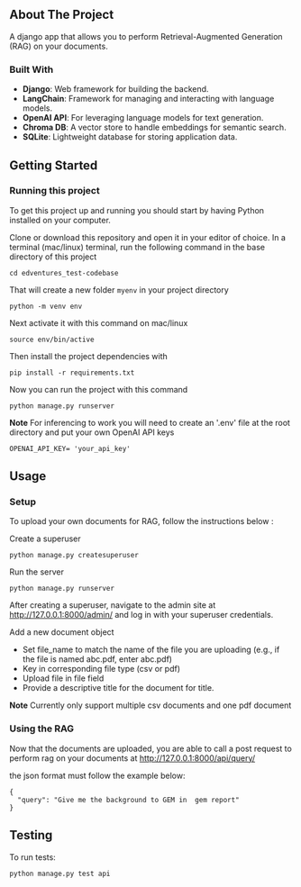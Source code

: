 <!-- ABOUT THE PROJECT -->
## About The Project
A django app that allows you to perform Retrieval-Augmented Generation (RAG) on your documents.

### Built With

- **Django**: Web framework for building the backend.
- **LangChain**: Framework for managing and interacting with language models.
- **OpenAI API**: For leveraging language models for text generation.
- **Chroma DB**: A vector store to handle embeddings for semantic search.
- **SQLite**: Lightweight database for storing application data.


<!-- GETTING STARTED -->
## Getting Started


### Running this project

To get this project up and running you should start by having Python installed on your computer.

Clone or download this repository and open it in your editor of choice. In a terminal (mac/linux) terminal, run the following command in the base directory of this project
```
cd edventures_test-codebase
```

That will create a new folder `myenv` in your project directory
```
python -m venv env
```

Next activate it with this command on mac/linux

```
source env/bin/active
```

Then install the project dependencies with

```
pip install -r requirements.txt
```

Now you can run the project with this command

```
python manage.py runserver
```

**Note** For inferencing to work you will need to create an '.env' file at the root directory and put your own OpenAI API keys 

```
OPENAI_API_KEY= 'your_api_key'
```




<!-- USAGE EXAMPLES -->
## Usage

### Setup
To upload your own documents for RAG, follow the instructions below :

Create a superuser
```
python manage.py createsuperuser
```

Run the server
```
python manage.py runserver
```

After creating a superuser, navigate to the admin site at http://127.0.0.1:8000/admin/ and log in with your superuser credentials.

Add a new document object
- Set file_name to match the name of the file you are uploading (e.g., if the file is named abc.pdf, enter abc.pdf)
- Key in corresponding file type (csv or pdf)
- Upload file in file field
- Provide a descriptive title for the document for title.

**Note** Currently only support multiple csv documents and one pdf document


### Using the RAG
Now that the documents are uploaded, you are able to call a post request to perform rag on your documents at http://127.0.0.1:8000/api/query/

the json format must follow the example below:

```
{
  "query": "Give me the background to GEM in  gem report"
}
```
## Testing

To run tests:

```
python manage.py test api
```


